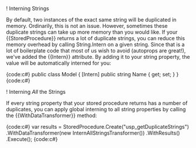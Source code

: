 ! Interning Strings

By default, two instances of the exact same string will be duplicated in memory. Ordinarily, this is not an issue. However, sometimes these duplicate strings can take up more memory than you would like. If your {{StoredProcedure}} returns a lot of duplicate strings, you can reduce this memory overhead by calling String.Intern on a given string. Since that is a lot of boilerplate code that most of us wish to avoid (autoprops are great!), we've added the {{Intern}} attribute. By adding it to your string property, the value will be automatically interned for you:

{code:c#}
public class Model
{
    [Intern]
    public string Name { get; set; }
}
{code:c#}

! Interning *All* the Strings

If every string property that your stored procedure returns has a number of duplicates, you can apply global interning to all string properties by calling the {{WithDataTransformer}} method:

{code:c#}
var results = StoredProcedure.Create("usp_getDuplicateStrings")
                             .WithDataTransformer(new InternAllStringsTransformer())
                             .WithResults<string>()
                             .Execute();
{code:c#}